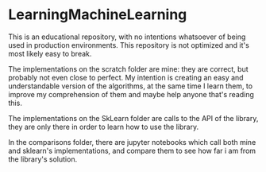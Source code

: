 # LearningMachineLearning
This is an educational repository, with no intentions whatsoever of being used in production environments.
This repository is not optimized and it's most likely easy to break.

The implementations on the scratch folder are mine: they are correct, but probably not even close to perfect. My intention is creating an easy and understandable version of the algorithms, at the same time I learn them, to improve my comprehension of them and maybe help anyone that's reading this.

The implementations on the SkLearn folder are calls to the API of the library, they are only there in order to learn how to use the library.

In the comparisons folder, there are jupyter notebooks which call both mine and sklearn's implementations, and compare them to see how far i am from the library's solution.   
